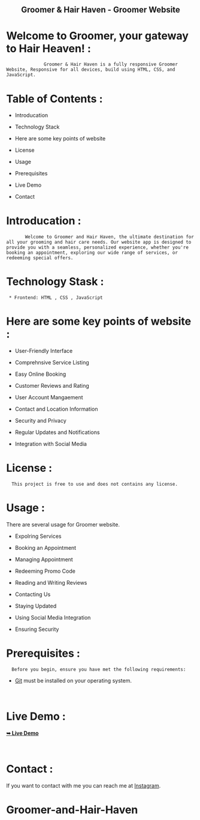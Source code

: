 <h2 align="center"> Groomer & Hair Haven - Groomer Website </h2>

# Welcome to Groomer, your gateway to Hair Heaven! :
                  Groomer & Hair Haven is a fully responsive Groomer Website, Responsive for all devices, build using HTML, CSS, and JavaScript.


# Table of Contents :

* Introducation

* Technology Stack

* Here are some key points of website

* License

* Usage

* Prerequisites

* Live Demo

* Contact



# Introducation :
           Welcome to Groomer and Hair Haven, the ultimate destination for all your grooming and hair care needs. Our website app is designed to provide you with a seamless, personalized experience, whether you're booking an appointment, exploring our wide range of services, or redeeming special offers.

# Technology Stask :
     * Frontend: HTML , CSS , JavaScript

#  Here are some key points of website :

* User-Friendly Interface

* Comprehnsive Service Listing

* Easy Online Booking

* Customer Reviews and Rating

* User Account Mangaement

* Contact and Location Information

* Security and Privacy

* Regular Updates and Notifications

* Integration with Social Media

# License :
      This project is free to use and does not contains any license.

# Usage : 
   There are several usage for Groomer website.

   * Expolring Services

   * Booking an Appointment

   * Managing Appointment

   * Redeeming Promo Code

   * Reading and Writing Reviews

   * Contacting Us

   * Staying Updated

   * Using Social Media Integration

   * Ensuring Security

# Prerequisites :
      Before you begin, ensure you have met the following requirements:

* [Git](https://git-scm.com/downloads "Download Git") must be installed on your operating system.

<br>

# Live Demo :
<a href="https://abhikc7.github.io/Groomer-and-Hair-Haven/"><strong>➥ Live Demo</strong></a>

<br>

# Contact :
  If you want to contact with me you can reach me at [Instagram](https://www.instagram.com/.a.b.h.i.j.a.t./).

# Groomer-and-Hair-Haven

 
